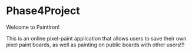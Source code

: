 # Phase4Project
Welcome to PaintIron!

This is an online pixel-paint application that allows users to save their own pixel paint boards, as well as painting on public boards with other users!!!
